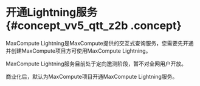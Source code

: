 # 开通Lightning服务 {#concept_vv5_qtt_z2b .concept}

MaxCompute Lightning是MaxCompute提供的交互式查询服务，您需要先开通并创建MaxCompute项目方可使用MaxCompute Lightning。

MaxCompute Lightning服务目前处于定向邀测阶段，暂不对全网用户开放。

商业化后，默认为MaxCompute项目开通MaxCompute Lightning服务。

